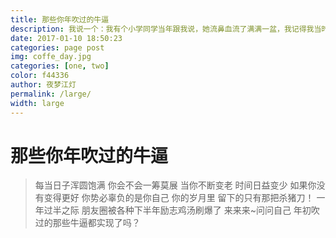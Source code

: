 ```yaml
---  
title: 那些你年吹过的牛逼  
description: 我说一个：我有个小学同学当年跟我说，她流鼻血流了满满一盆，我记得我当时回答她说：你这么牛！（现在想想，她流了一盆鼻血居然没死！） 
date: 2017-01-10 18:50:23  
categories: page post  
img: coffe_day.jpg  
categories: [one, two]  
color: f44336  
author: 夜梦江灯  
permalink: /large/  
width: large  
---  
```


<h1>那些你年吹过的牛逼</h1> 
<blockquote>
每当日子浑圆饱满  
你会不会一筹莫展  
当你不断变老  
时间日益变少  
如果你没有变得更好  
你势必辜负的是你自己  
你的岁月里  
留下的只有那把杀猪刀！  
一年过半之际  
朋友圈被各种下半年励志鸡汤刷爆了  
来来来~问问自己  
年初吹过的那些牛逼都实现了吗？
</blockquote> 



<style>
.page-container {max-width: 600px}
</style>
